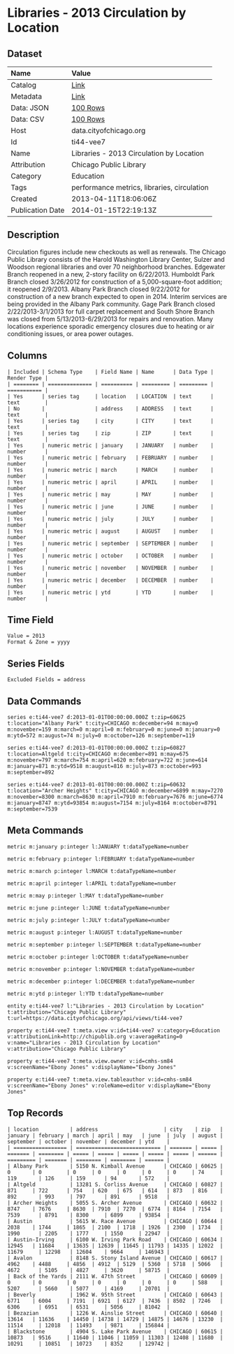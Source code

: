# Libraries - 2013 Circulation by Location

## Dataset

| Name | Value |
| :--- | :---- |
| Catalog | [Link](https://catalog.data.gov/dataset/libraries-2013-circulation-by-location-7dd09) |
| Metadata | [Link](https://data.cityofchicago.org/api/views/ti44-vee7) |
| Data: JSON | [100 Rows](https://data.cityofchicago.org/api/views/ti44-vee7/rows.json?max_rows=100) |
| Data: CSV | [100 Rows](https://data.cityofchicago.org/api/views/ti44-vee7/rows.csv?max_rows=100) |
| Host | data.cityofchicago.org |
| Id | ti44-vee7 |
| Name | Libraries - 2013 Circulation by Location |
| Attribution | Chicago Public Library |
| Category | Education |
| Tags | performance metrics, libraries, circulation |
| Created | 2013-04-11T18:06:06Z |
| Publication Date | 2014-01-15T22:19:13Z |

## Description

Circulation figures include new checkouts as well as renewals. The Chicago Public Library consists of the Harold Washington Library Center, Sulzer and Woodson regional libraries and over 70 neighborhood branches. Edgewater Branch reopened in a new, 2-story facility on 6/22/2013. Humboldt Park Branch closed 3/26/2012 for construction of a 5,000-square-foot addition; it reopened 2/9/2013. Albany Park Branch closed 9/22/2012 for construction of a new branch expected to open in 2014. Interim services are being provided in the Albany Park community. Gage Park Branch closed 2/22/2013-3/1/2013 for full carpet replacement and South Shore Branch was closed from 5/13/2013-6/29/2013 for repairs and renovation. Many locations experience sporadic emergency closures due to heating or air conditioning issues, or area power outages.

## Columns

```ls
| Included | Schema Type    | Field Name | Name      | Data Type | Render Type |
| ======== | ============== | ========== | ========= | ========= | =========== |
| Yes      | series tag     | location   | LOCATION  | text      | text        |
| No       |                | address    | ADDRESS   | text      | text        |
| Yes      | series tag     | city       | CITY      | text      | text        |
| Yes      | series tag     | zip        | ZIP       | text      | text        |
| Yes      | numeric metric | january    | JANUARY   | number    | number      |
| Yes      | numeric metric | february   | FEBRUARY  | number    | number      |
| Yes      | numeric metric | march      | MARCH     | number    | number      |
| Yes      | numeric metric | april      | APRIL     | number    | number      |
| Yes      | numeric metric | may        | MAY       | number    | number      |
| Yes      | numeric metric | june       | JUNE      | number    | number      |
| Yes      | numeric metric | july       | JULY      | number    | number      |
| Yes      | numeric metric | august     | AUGUST    | number    | number      |
| Yes      | numeric metric | september  | SEPTEMBER | number    | number      |
| Yes      | numeric metric | october    | OCTOBER   | number    | number      |
| Yes      | numeric metric | november   | NOVEMBER  | number    | number      |
| Yes      | numeric metric | december   | DECEMBER  | number    | number      |
| Yes      | numeric metric | ytd        | YTD       | number    | number      |
```

## Time Field

```ls
Value = 2013
Format & Zone = yyyy
```

## Series Fields

```ls
Excluded Fields = address
```

## Data Commands

```ls
series e:ti44-vee7 d:2013-01-01T00:00:00.000Z t:zip=60625 t:location="Albany Park" t:city=CHICAGO m:december=94 m:may=0 m:november=159 m:march=0 m:april=0 m:february=0 m:june=0 m:january=0 m:ytd=572 m:august=74 m:july=0 m:october=126 m:september=119

series e:ti44-vee7 d:2013-01-01T00:00:00.000Z t:zip=60827 t:location=Altgeld t:city=CHICAGO m:december=891 m:may=675 m:november=797 m:march=754 m:april=620 m:february=722 m:june=614 m:january=871 m:ytd=9518 m:august=816 m:july=873 m:october=993 m:september=892

series e:ti44-vee7 d:2013-01-01T00:00:00.000Z t:zip=60632 t:location="Archer Heights" t:city=CHICAGO m:december=6899 m:may=7270 m:november=8300 m:march=8630 m:april=7910 m:february=7676 m:june=6774 m:january=8747 m:ytd=93854 m:august=7154 m:july=8164 m:october=8791 m:september=7539
```

## Meta Commands

```ls
metric m:january p:integer l:JANUARY t:dataTypeName=number

metric m:february p:integer l:FEBRUARY t:dataTypeName=number

metric m:march p:integer l:MARCH t:dataTypeName=number

metric m:april p:integer l:APRIL t:dataTypeName=number

metric m:may p:integer l:MAY t:dataTypeName=number

metric m:june p:integer l:JUNE t:dataTypeName=number

metric m:july p:integer l:JULY t:dataTypeName=number

metric m:august p:integer l:AUGUST t:dataTypeName=number

metric m:september p:integer l:SEPTEMBER t:dataTypeName=number

metric m:october p:integer l:OCTOBER t:dataTypeName=number

metric m:november p:integer l:NOVEMBER t:dataTypeName=number

metric m:december p:integer l:DECEMBER t:dataTypeName=number

metric m:ytd p:integer l:YTD t:dataTypeName=number

entity e:ti44-vee7 l:"Libraries - 2013 Circulation by Location" t:attribution="Chicago Public Library" t:url=https://data.cityofchicago.org/api/views/ti44-vee7

property e:ti44-vee7 t:meta.view v:id=ti44-vee7 v:category=Education v:attributionLink=http://chipublib.org v:averageRating=0 v:name="Libraries - 2013 Circulation by Location" v:attribution="Chicago Public Library"

property e:ti44-vee7 t:meta.view.owner v:id=cmhs-sm84 v:screenName="Ebony Jones" v:displayName="Ebony Jones"

property e:ti44-vee7 t:meta.view.tableauthor v:id=cmhs-sm84 v:screenName="Ebony Jones" v:roleName=editor v:displayName="Ebony Jones"
```

## Top Records

```ls
| location          | address                     | city    | zip   | january | february | march | april | may   | june  | july  | august | september | october | november | december | ytd    | 
| ================= | =========================== | ======= | ===== | ======= | ======== | ===== | ===== | ===== | ===== | ===== | ====== | ========= | ======= | ======== | ======== | ====== | 
| Albany Park       | 5150 N. Kimball Avenue      | CHICAGO | 60625 | 0       | 0        | 0     | 0     | 0     | 0     | 0     | 74     | 119       | 126     | 159      | 94       | 572    | 
| Altgeld           | 13281 S. Corliss Avenue     | CHICAGO | 60827 | 871     | 722      | 754   | 620   | 675   | 614   | 873   | 816    | 892       | 993     | 797      | 891      | 9518   | 
| Archer Heights    | 5055 S. Archer Avenue       | CHICAGO | 60632 | 8747    | 7676     | 8630  | 7910  | 7270  | 6774  | 8164  | 7154   | 7539      | 8791    | 8300     | 6899     | 93854  | 
| Austin            | 5615 W. Race Avenue         | CHICAGO | 60644 | 2038    | 1744     | 1865  | 2100  | 1718  | 1926  | 2300  | 1734   | 1990      | 2205    | 1777     | 1550     | 22947  | 
| Austin-Irving     | 6100 W. Irving Park Road    | CHICAGO | 60634 | 12945   | 11684    | 13635 | 12639 | 11645 | 11793 | 14335 | 12022  | 11679     | 12298   | 12604    | 9664     | 146943 | 
| Avalon            | 8148 S. Stony Island Avenue | CHICAGO | 60617 | 4962    | 4488     | 4856  | 4912  | 5129  | 5360  | 5718  | 5066   | 4672      | 5105    | 4827     | 3620     | 58715  | 
| Back of the Yards | 2111 W. 47th Street         | CHICAGO | 60609 | 0       | 0        | 0     | 0     | 0     | 0     | 0     | 588    | 5207      | 5660    | 5077     | 4169     | 20701  | 
| Beverly           | 1962 W. 95th Street         | CHICAGO | 60643 | 6771    | 6004     | 7191  | 6921  | 6127  | 7436  | 8502  | 7246   | 6306      | 6951    | 6531     | 5056     | 81042  | 
| Bezazian          | 1226 W. Ainslie Street      | CHICAGO | 60640 | 13614   | 11636    | 14450 | 14738 | 14729 | 14875 | 14676 | 13230  | 11514     | 12018   | 11493    | 9871     | 156844 | 
| Blackstone        | 4904 S. Lake Park Avenue    | CHICAGO | 60615 | 10873   | 9516     | 11640 | 11046 | 11059 | 11303 | 12408 | 11680  | 10291     | 10851   | 10723    | 8352     | 129742 | 
```